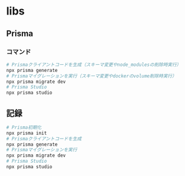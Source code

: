# libs

## Prisma

### コマンド

``` bash
# Prismaクライアントコードを生成（スキーマ変更やnode_modulesの削除時実行）
npx prisma generate
# Prismaマイグレーションを実行（スキーマ変更やdockerのvolume削除時実行）
npx prisma migrate dev
# Prisma Studio
npx prisma studio
```

## 記録

``` bash
# Prisma初期化
npx prisma init
# Prismaクライアントコードを生成
npx prisma generate
# Prismaマイグレーションを実行
npx prisma migrate dev
# Prisma Studio
npx prisma studio
```
